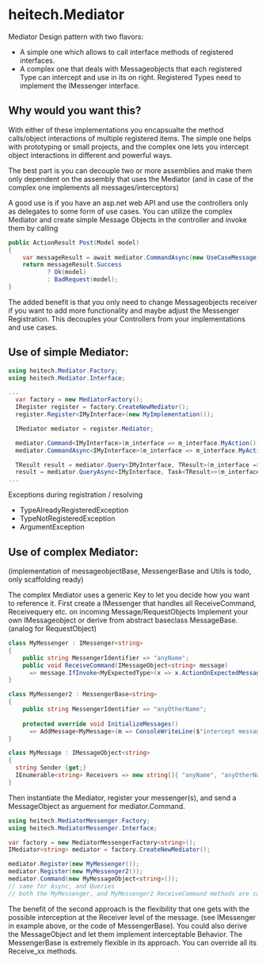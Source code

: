 # heitech.Mediator

Mediator Design pattern with two flavors:
- A simple one which allows to call interface methods of registered interfaces.
- A complex one that deals with Messageobjects that each registered Type can intercept and use in its on right. Registered Types need to implement the IMessenger interface.

## Why would you want this?
With either of these implementations you encapsualte the method calls/object interactions of multiple registered items. The simple one helps with prototyping or small projects, and the complex one lets you intercept object interactions in different and powerful ways.

The best part is you can decouple two or more assemblies and make them only dependent on the assembly that uses the Mediator (and in case of the complex one implements all messages/interceptors)

A good use is if you have an asp.net web API and use the controllers only as delegates to some form of use cases. You can utilize the complex Mediator and create simple Message Objects in the controller and invoke them by calling 
```csharp
public ActionResult Post(Model model)
{
    var messageResult = await mediator.CommandAsync(new UseCaseMessage(model));
    return messageResult.Success
           ? Ok(model)
           : BadRequest(model);
}
```
The added benefit is that you only need to change Messageobjects receiver if you want to add more functionality and maybe adjust the Messenger Registration.
This decouples your Controllers from your implementations and use cases.

## Use of simple Mediator:

```csharp
using heitech.Mediator.Factory;
using heitech.Mediator.Interface;

...
  var factory = new MediatorFactory();
  IRegister register = factory.CreateNewMediator();
  register.Register<IMyInterface>(new MyImplementation());

  IMediator mediator = register.Mediator;

  mediator.Command<IMyInterface>(m_interface => m_interface.MyAction());
  mediator.CommandAsync<IMyInterface>(m_interface => m_interface.MyActionAsync()).Wait();

  TResult result = mediator.Query<IMyInterface, TResult>(m_interface => m_interface.MyFunc<TResult>());
  result = mediator.QueryAsync<IMyInterface, Task<TResult>>(m_interface => m_interface.MyFuncAsync<TResult>()).Result();
...             

```
Exceptions during registration / resolving 
- TypeAlreadyRegisteredException 
- TypeNotRegisteredException
- ArgumentException


## Use of complex Mediator:
(implementation of messageobjectBase, MessengerBase and Utils is todo, only scaffolding ready)

The complex Mediator uses a generic Key to let you decide how you want to reference it.
First create a IMessenger that handles all ReceiveCommand, Receivequery etc. on incoming Message/RequestObjects
Implement your own IMessageobject or derive from abstract baseclass MessageBase. (analog for RequestObject) 
```csharp
class MyMessenger : IMessenger<string>
{
    public string MessengerIdentifier => "anyName";
    public void ReceiveCommand(IMessageObject<string> message)    
      => message.IfInvoke<MyExpectedType>(x => x.ActionOnExpectedMessage());     
}

class MyMessenger2 : MessengerBase<string>
{
    public string MessengerIdentifier => "anyOtherName";
    
    protected override void InitializeMessages()
      => AddMessage<MyMessage>(m => ConsoleWriteLine($"intercept message {m}"));
}

class MyMessage : IMessageObject<string>
{
  string Sender {get;}
  IEnumerable<string> Receivers => new string[]{ "anyName", "anyOtherName"};
}
```

Then instantiate the Mediator, register your messenger(s), and send a MessageObject as arguement for mediator.Command.
```csharp
using heitech.MediatorMessenger.Factory;
using heitech.MediatorMessenger.Interface;

var factory = new MediatorMessengerFactory<string>();
IMediator<string> mediator = factory.CreateNewMediator();

mediator.Register(new MyMessenger());
mediator.Register(new MyMessenger2());
mediator.Command(new MyMessageObject<string>());
// same for Async, and Queries
// both the MyMessenger, and MyMessenger2 ReceiveCommand methods are called, because they are listed as receivers.

```
The benefit of the second approach is the flexibility that one gets with the possible interception at the Receiver level of the message. (see IMessenger<string> in example above, or the code of MessengerBase<string>). You could also derive the MessageObject and let them implement interceptable Behavior. The MessengerBase<T> is extremely flexible in its approach. You can override all its Receive_xx methods.
